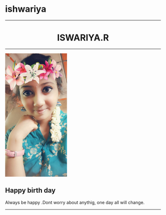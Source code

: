 # ishwariya
<html>
<body>
<head><title>BIRTH DAY</title></head>
<hr size=3 noshade>
<h1><center>ISWARIYA.R</center></h1>
<hr size=3 noshade>
<img src=iswariya.JPG height=400px width=200px >
<h2>Happy birth day </h2>
<p>Always be happy .Dont worry about anythig, one day all will change.</p>
<hr size=3 noshade>

